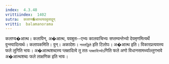 ```yaml
---
index:  4.3.48
vrittiindex:  1402
sutra:  कलाप्य�आत्थयवबुसाद्वुन्
vritti:  balamanorama 
---
```


कलाप्य�आत्थ। कलापिन्, अ�आत्थ, यवबुस--एभ्यः कालवाचिभ्यः सप्तम्यन्तेभ्यो देयमृणमित्यर्थे वुन्स्यादित्यर्थः। कलापकमिति। वुन्। अकादेशः। `नस्तद्धिते` इति टिलोपः। अ�आत्थ इति। विकारप्रत्ययस्य फले लुगिति भावः। अ�आत्थशब्दस्य प्लक्षादित्वे तु ततः `प्लक्षादिभ्योऽ`णिति फले अणो विधानसामर्थ्याल्लुगभावे अ�आत्थशब्दः फले लाक्षणिक इति भावः।


